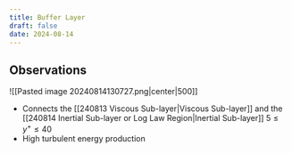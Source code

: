 ```yaml
---
title: Buffer Layer
draft: false
date: 2024-08-14
---
```


## Observations
![[Pasted image 20240814130727.png|center|500]]

- Connects the [[240813 Viscous Sub-layer|Viscous Sub-layer]] and the [[240814 Inertial Sub-layer or Log Law Region|Inertial Sub-layer]] $5 \leq y^{+} \leq 40$
- High turbulent energy production
